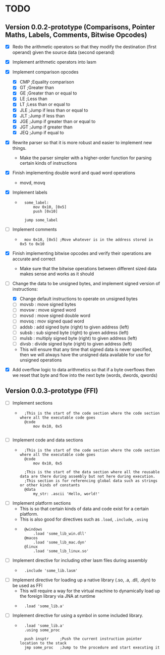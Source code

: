 # TODO

## Version 0.0.2-prototype (Comparisons, Pointer Maths, Labels, Comments, Bitwise Opcodes)
* [x] Redo the arithmetic operators so that they modify the destination (first operand) given the source data (second operand)
* [x] Implement arithmetic operators into lasm
* [x] Implement comparison opcodes
    - [x] CMP ;Equality comparison
    - [x] GT ;Greater than
    - [x] GE ;Greater than or equal to
    - [x] LE ;Less than
    - [x] LT ;Less than or equal to
    - [x] JLE ;Jump if less than or equal to
    - [x] JLT ;Jump if less than
    - [x] JGE ;Jump if greater than or equal to
    - [x] JGT ;Jump if greater than
    - [x] JEQ  ;Jump if equal to
* [x] Rewrite parser so that it is more robust and easier to implement new things.
    - Make the parser simpler with a higher-order function for parsing certain kinds of instructions
* [x] Finish implementing double word and quad word operations
    - movd, movq
* [x] Implement labels
    - ```
        some_label:
            mov 0x10, [0x5]
            push [0x10]
      
        jump some_label
      ```
* [ ] Implement comments
    - ```
        mov 0x10, [0x5] ;Move whatever is in the address stored in 0x5 to 0x10
      ```
* [x] Finish implementing bitwise opcodes and verify their operations are accurate and correct
    - Make sure that the bitwise operations between different sized data makes sense and works as it should
    
* [ ] Change the data to be unsigned bytes, and implement signed version of instructions:
    - [x] Change default instructions to operate on unsigned bytes
    - [ ] movsb : move signed bytes
    - [ ] movsw : move signed word
    - [ ] movsd : move signed double word
    - [ ] movsq : mov signed quad word
    - [ ] addsb : add signed byte (right) to given address (left)
    - [ ] subsb : sub signed byte (right) to given address (left)
    - [ ] mulsb : multiply signed byte (right) to given address (left)
    - [ ] divsb : divide signed byte (right) to given address (left)
    
    - This will ensure that any time that signed data is never specified, then we will always have the unsigned data available for use for unsigned operations

* [x] Add overflow logic to data arithmetics so that if a byte overflows then we reset that byte and flow into the next byte (words, dwords, qwords)

## Version 0.0.3-prototype (FFI)
* [ ] Implement sections
    - ```
        ;This is the start of the code section where the code section where all the executable code goes
        @code
            mov 0x10, 0x5
        
      ```
* [ ] Implement code and data sections
    - ```
        ;This is the start of the code section where the code section where all the executable code goes
        @code
            mov 0x10, 0x5
      
        ;This is the start of the data section where all the reusable data are there during assembly but not here during execution.
        ;This section is for referencing global data such as strings or other kinds of constants
        @data
            my_str: .ascii 'Hello, world!'
      ```
* [ ] Implement platform sections
    - This is so that certain kinds of data and code exist for a certain platform.
    - This is also good for directives such as `.load`, `.include`, `.using`
    - ```
        @windows
            .load 'some_lib_win.dll'
        @macos
            .load 'some_lib_mac.dyn'
        @linux
            .load 'some_lib_linux.so'
      ```
* [ ] Implement directive for including other lasm files during assembly
    - ```
        .include 'some_lib.lasm'
      ```
* [ ] Implement directive for loading up a native library (.so, .a, .dll, .dyn) to be used as FFI
    - This will require a way for the virtual machine to dynamically load up the foreign library via JNA at runtime
    - ```
        .load 'some_lib.a'
      ```
* [ ] Implement directive for using a symbol in some included library.
    - ```
        .load 'some_lib.a'
        .using some_proc
        
        push insptr     ;Push the current instruction pointer location to the stack
        jmp some_proc   ;Jump to the procedure and start executing it
      ```